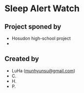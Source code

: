 # Sleep Alert Watch

## Project sponed by 
- Hosudon high-school project
- 

## Created by
- LuHa (munhyunsu@gmail.com)
- C.
- H.
- P.

